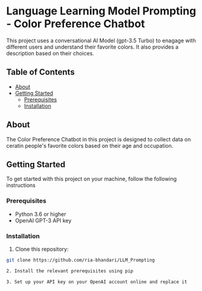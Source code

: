 # Language Learning Model Prompting - Color Preference Chatbot

This project uses a conversational AI Model (gpt-3.5 Turbo) to enagage with different users and understand their favorite colors. It also provides a description based on their choices. 

## Table of Contents 

- [About](#about)
- [Getting Started](#getting-started)
  - [Prerequisites](#prerequisites)
  - [Installation](#installation)


## About

The Color Preference Chatbot in this project is designed to collect data on ceratin people's favorite colors based on their age and occupation.

## Getting Started

To get started with this project on your machine, follow the following instructions

### Prerequisites 

- Python 3.6 or higher
- OpenAI GPT-3 API key

### Installation

1. Clone this repository:
```bash
git clone https://github.com/ria-bhandari/LLM_Prompting

2. Install the relevant prerequisites using pip

3. Set up your API key on your OpenAI account online and replace it



